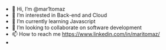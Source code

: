 - 👋 Hi, I’m @mar1tomaz
- 👀 I’m interested in Back-end and Cloud
- 🌱 I’m currently learning Javascript
- 💞️ I’m looking to collaborate on software development
- 📫 How to reach me <https://www.linkedin.com/in/maritomaz/>
- 

<!---
mar1tomaz/mar1tomaz is a ✨ special ✨ repository because its `README.md` (this file) appears on your GitHub profile.
You can click the Preview link to take a look at your changes.
--->
